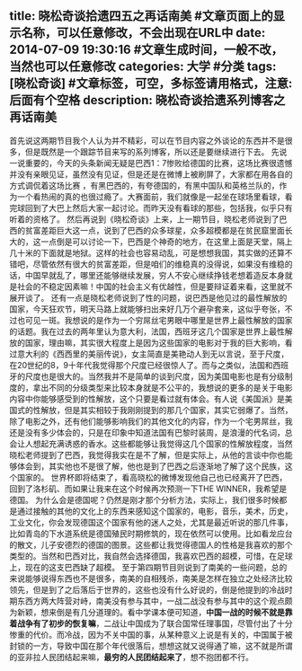 title: 晓松奇谈拾遗四五之再话南美 #文章页面上的显示名称，可以任意修改，不会出现在URL中
date: 2014-07-09 19:30:16 #文章生成时间，一般不改，当然也可以任意修改
categories: 大学 #分类
tags: [晓松奇谈] #文章标签，可空，多标签请用格式，注意:后面有个空格
description: 晓松奇谈拾遗系列博客之再话南美
---

首先说这两期节目我个人认为并不精彩，可以在节目内容之外谈论的东西并不是很多，但是既然是一个跟踪节目来写的系列博客，所以还是要继续进行下去。
先说一说重要的，今天的头条新闻无疑是巴西1：7惨败给德国的比赛，这场比赛很遗憾并没有亲眼见证，虽然没有见证，但是还是在微博上被刷屏了，大家都在用各自的方式调侃着这场比赛 ，有黑巴西的，有夸德国的，有黑中国队和英格兰队的，作为一个看热闹的真的也很过瘾了。大赛面前，我们就像是一起坐在球场里看球，看完球回到了大巴上然后大家一起讨论。而昨天没有看球的那些，包括我，似乎只有听着的资格了。
然后再说到《晓松奇谈》上来，上一期节目，晓松老师说到了巴西的贫富差距巨大这一点，说到了巴西的众多球星，众多超模都是在贫民窟里面长大的，这一点倒是可以讨论一下，巴西是个神奇的地方，在这里上面是天堂，隔上几十米的下面就是地狱。这样的社会也容易动乱，可是想想我国，其实做的还算不错吧，尽管依然有很大的贫富差距，但是咱们的维稳真的没得说，如果没有维稳的话，中国早就乱了，哪里还能够继续发展，穷人不安心继续挣钱老想着造反本身就是社会的不稳定因素嘛！中国的社会主义有优越性，但是要辩证着来看，这里就不展开谈了。
还有一点是晓松老师说到了性的问题，说巴西是他见过的最性解放的国家，今天狂欢节，明天马路上就能够扫出来好几万个避孕套来，这似乎夸张，不过也可见一斑。我想说的是作为一个穷屌丝宅男眼中哪里是世界上最性解放的国家的话题。我在过去的两年里认为意大利，法国，西班牙这几个国家是世界上最性解放的国家，理由嘛，其实很大程度上是因为这些国家的电影对于我的巨大影响，看过意大利的《西西里的美丽传说》，女主简直是美艳动人到无以言说，至于尺度，在20世纪的8，9十年代我觉得那个尺度已经很惊人了。而与之类似，法国和西班牙的尺度也是很大的。当然我并不是简单的谈到尺度，因为美国电影也是有分级制度的，拿出不同的分级类型来比较本身就是不公平的，我想说的更多的是关于电影内容中你能够感受到的性解放，这个只要是看过就有体会。有人说《美国派》是美国式的性解放，但是其实相较于我刚刚提到的那几个国家，其实它弱爆了。当然，除了电影之外，还有他们能够影响我们的其他文化的内容，作为一个宅男屌丝，我还是没有多少体会的，只是在印象中知道法国有巴黎时装周，是浪漫的代名词，总会让人想起充满诱惑的香水。这些都能够让我觉得这几个国家的性解放程度，当然晓松老师提到了巴西，我觉得我实在是不了解，但是实际上，从他的言谈中你也能够体会到，其实他也不是很了解，他也是到了巴西之后逐渐地了解了这个民族，这个国家的。
世界杯即将结束了，看高晓松的微博发现他自己也已经离开了巴西，回到了洛杉矶、而如果让我来在这个时候再次预测一下THE WINNER，我希望是德国。
为什么会是德国呢？仍然是刚才那个分析方法，实际上，我们很多时候都是通过接触的其他的文化上的东西来感知这个国家的，电影，音乐，美术，历史，工业文化，你会发现德国这个国家有他的迷人之处，尤其是最近听说的那几件事，比如青岛的下水道系统是德国殖民时期修筑的，现在依然可以使用。比如看龙应台的散文，儿子安德烈的德国的图景。这些都让我觉得德国人的性格是我喜欢的那个类型的。当然和巴西对比，我自然会选择德国，我喜欢巴西的超模，可惜，在足球上，现在的这支巴西缺了超模。
至于第四期节目则说到了南美的一些问题，总的来说能够说得东西也不是很多，南美的自相残杀，南美是怎样在独立之处经济比较领先，但是到了之后落后于世界的，这些也没有什么好说的，倒是他提到的冷战时期东西方两大阵营对峙，南美没有参与其中，一战二战没有参与其中的这个观点颇为新颖，想来倒是有几分道理的。看中学课本便可知道，**中国一战的时候不就是靠着战争有了初步的恢复嘛**，二战让中国成为了联合国常任理事国，尽管付出了十分惨重的代价。而冷战，因为不关中国的事，从某种意义上说是有关的，中国属于被封锁的一方，导致中国在那个年代很落后，想想这就又说得通了嘛，这不就是所谓的亚非拉人民团结起来嘛，**最穷的人民团结起来了**，想不抱团都不行。